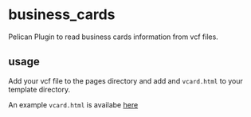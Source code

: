 # business_cards
Pelican Plugin to read business cards information from vcf files.

## usage
Add your vcf file to the pages directory and add and `vcard.html` to your template directory.

An example `vcard.html` is availabe [here](vcard.html)
